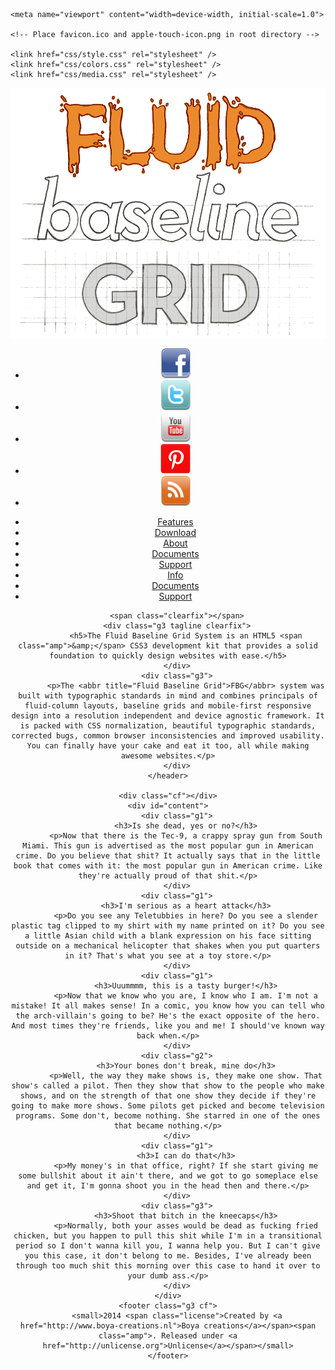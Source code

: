 <!DOCTYPE html>

<html>
<head>
	<title>Boya templates</title>
	<meta charset="utf-8">
	<meta name="description" content="" />
	<meta name="author" content="">
	<meta name="keywords" content="" />

	<meta name="viewport" content="width=device-width, initial-scale=1.0">
	
	<!-- Place favicon.ico and apple-touch-icon.png in root directory -->
		
	<link href="css/style.css" rel="stylesheet" />
	<link href="css/colors.css" rel="stylesheet" />
	<link href="css/media.css" rel="stylesheet" />
</head>

<body>
	<header>
		<div id="branding" class="logo g1 ">
			<img src="images/fluid-baseline-grid.png" title="Fluid Baseline Grid" alt="Fluid Baseline Grid" />
		</div>
		<div class="">
		<!-- START SOCIAL MEDIA WIDGET -->
		<div id="socialbar"class="g2 ">
		<ul>
			<li id="facebook"><a target="_blank" href="http://www.facebook.com/boya-creations"><IMG src="images/facebook.png"></a></li>
			<li id="twitter"><a target="_blank" href="http://twitter.com/boya-creations"><IMG src="images/twitter.png"></a></li>
			<li id="youtube"><a target="_blank" href="http://youtube.com/boya-creations"><IMG src="images/youtube.png"></a></li>
			<li id="pinterest"><a target="_blank" href="http://pinterest.com/boya-creations"><IMG src="images/pinterest.png"></a></li>
			<li id="feed"><a target="_blank" href="http://boya-creations.featuredblog.com/?feed=rss2"><IMG src="images/feed.png"></a></li>
		</ul>
		</div>
		<!-- END SOCIAL MEDIA WIDGET -->
		<nav id="navigation" class="g2">
		<ul class="nav cf">
		<li><a href="#features">Features</a></li>
		<li><a href="#download">Download</a></li>
		<li><a href="#about">About</a></li>
		<li><a href="#documents">Documents</a></li>
		<li><a href="#support">Support</a></li>
		<li><a href="#info">Info</a></li>
		<li><a href="#documents">Documents</a></li>
		<li><a href="#support">Support</a></li>
		</ul>
		</nav>
		</div> <!--wrapper-->
		
		<span class="clearfix"></span>
		<div class="g3 tagline clearfix">
			<h5>The Fluid Baseline Grid System is an HTML5 <span class="amp">&amp;</span> CSS3 development kit that provides a solid foundation to quickly design websites with ease.</h5>
		</div>
		<div class="g3">
			<p>The <abbr title="Fluid Baseline Grid">FBG</abbr> system was built with typographic standards in mind and combines principals of fluid-column layouts, baseline grids and mobile-first responsive design into a resolution independent and device agnostic framework. It is packed with CSS normalization, beautiful typographic standards, corrected bugs, common browser inconsistencies and improved usability. You can finally have your cake and eat it too, all while making awesome websites.</p>
		</div>
	</header>

	<div class="cf"></div>
	<div id="content">
		<div class="g1">
			<h3>Is she dead, yes or no?</h3>
			<p>Now that there is the Tec-9, a crappy spray gun from South Miami. This gun is advertised as the most popular gun in American crime. Do you believe that shit? It actually says that in the little book that comes with it: the most popular gun in American crime. Like they're actually proud of that shit.</p>
		</div>
		<div class="g1">
			<h3>I'm serious as a heart attack</h3>
			<p>Do you see any Teletubbies in here? Do you see a slender plastic tag clipped to my shirt with my name printed on it? Do you see a little Asian child with a blank expression on his face sitting outside on a mechanical helicopter that shakes when you put quarters in it? That's what you see at a toy store.</p>
		</div>
		<div class="g1">
			<h3>Uuummmm, this is a tasty burger!</h3>
			<p>Now that we know who you are, I know who I am. I'm not a mistake! It all makes sense! In a comic, you know how you can tell who the arch-villain's going to be? He's the exact opposite of the hero. And most times they're friends, like you and me! I should've known way back when.</p>
		</div>
		<div class="g2">
			<h3>Your bones don't break, mine do</h3>
			<p>Well, the way they make shows is, they make one show. That show's called a pilot. Then they show that show to the people who make shows, and on the strength of that one show they decide if they're going to make more shows. Some pilots get picked and become television programs. Some don't, become nothing. She starred in one of the ones that became nothing.</p>
		</div>
		<div class="g1">
			<h3>I can do that</h3>
			<p>My money's in that office, right? If she start giving me some bullshit about it ain't there, and we got to go someplace else and get it, I'm gonna shoot you in the head then and there.</p>
		</div>
		<div class="g3">
			<h3>Shoot that bitch in the kneecaps</h3>
			<p>Normally, both your asses would be dead as fucking fried chicken, but you happen to pull this shit while I'm in a transitional period so I don't wanna kill you, I wanna help you. But I can't give you this case, it don't belong to me. Besides, I've already been through too much shit this morning over this case to hand it over to your dumb ass.</p>
		</div>
	</div>
	<footer class="g3 cf">
		<small>2014 <span class="license">Created by <a href="http://www.boya-creations.nl">Boya creations</a></span><span class="amp">. Released under <a href="http://unlicense.org">Unlicense</a></span></small>
	</footer>

<!-- JavaScript -->
<!-- <script src="https://ajax.googleapis.com/ajax/libs/jquery/1.6.2/jquery.min.js"></script> -->

<!-- HTML5 IE Enabling Script -->
<!-- [if lt IE 9]><script src="http://html5shim.googlecode.com/svn/trunk/html5.js"></script><![endif] -->

<!-- CSS3 Media Queries -->
<!-- <script src="js/respond.min.js"></script> -->

<!-- Optimized Google Analytics. Change UA-XXXXX-X to your site ID -->
<!-- <script>var _gaq=[['_setAccount','UA-XXXXX-X'],['_trackPageview']];(function(d,t){var g=d.createElement(t),s=d.getElementsByTagName(t)[0];g.src='//www.google-analytics.com/ga.js';s.parentNode.insertBefore(g,s)}(document,'script'))</script> -->
	
</body>
</html>
